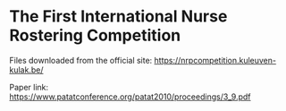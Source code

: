 # The First International Nurse Rostering Competition

Files downloaded from the official site: https://nrpcompetition.kuleuven-kulak.be/

Paper link: https://www.patatconference.org/patat2010/proceedings/3_9.pdf
